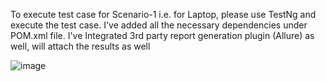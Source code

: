 To execute test case for Scenario-1 i.e. for Laptop, please use TestNg and execute the test case. I've added all the necessary dependencies under POM.xml file. I've Integrated 3rd party report generation plugin (Allure) as well, will attach the results as well

![image](https://github.com/AnilkMengji/MyRepo2/assets/164224043/202eb451-3e45-448e-b6ea-2a29b4972d62)
